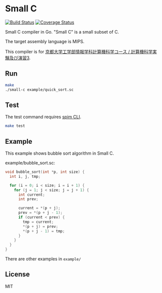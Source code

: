 # Small C
[![Build Status](https://travis-ci.org/uiureo/small-c.svg?branch=master)](https://travis-ci.org/uiureo/small-c) [![Coverage Status](https://coveralls.io/repos/github/uiureo/small-c/badge.svg?branch=master)](https://coveralls.io/github/uiureo/small-c?branch=master)

Small C compiler in Go. "Small C" is a small subset of C.

The target assembly language is MIPS.

This compiler is for [京都大学工学部情報学科計算機科学コース / 計算機科学実験及び演習3](http://www.fos.kuis.kyoto-u.ac.jp/~umatani/le3b/).

## Run

``` sh
make
./small-c example/quick_sort.sc
```

## Test
The test command requires [spim CLI](https://github.com/ymyzk/spim-for-kuis).

```sh
make test
```

## Example
This example shows bubble sort algorithm in Small C.

example/bubble_sort.sc:
``` c
void bubble_sort(int *p, int size) {
  int i, j, tmp;

  for (i = 0; i < size; i = i + 1) {
    for (j = 1; j < size; j = j + 1) {
      int current;
      int prev;

      current = *(p + j);
      prev = *(p + j - 1);
      if (current < prev) {
        tmp = current;
        *(p + j) = prev;
        *(p + j - 1) = tmp;
      }
    }
  }
}
```

There are other examples in `example/`

## License
MIT
